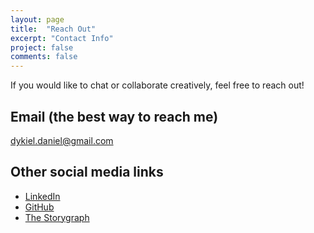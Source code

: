 ```yaml
---
layout: page
title:  "Reach Out"
excerpt: "Contact Info"
project: false
comments: false
---
```


If you would like to chat or collaborate creatively, feel free to reach out!

## Email (the best way to reach me)
dykiel.daniel@gmail.com

## Other social media links
* [LinkedIn](https://www.linkedin.com/in/dana-dykiel/)
* [GitHub](https://github.com/ddykiel)
* [The Storygraph](https://app.thestorygraph.com/profile/fracturescope)
